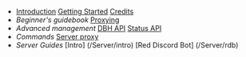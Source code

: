 * [Introduction](/introduction)
  [Getting Started](/getting-started)
  [Credits](/credits)
* *Beginner's guidebook*
  [Proxying](/beginner/proxying)
* *Advanced management*
  [DBH API](/)
  [Status API](/)
* *Commands*
  [Server proxy](/)
* *Server Guides*
  [Intro] (/Server/intro)
  [Red Discord Bot] (/Server/rdb)
